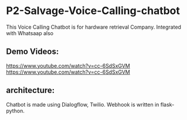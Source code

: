 # P2-Salvage-Voice-Calling-chatbot
This Voice Calling Chatbot is for hardware retrieval Company.
Integrated with Whatsaap also

## Demo Videos:
https://www.youtube.com/watch?v=cc-6SdSxGVM
https://www.youtube.com/watch?v=cc-6SdSxGVM

## architecture:
Chatbot is made using Dialogflow, Twilio.
Webhook is written in flask-python.
